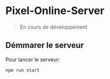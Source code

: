 # Pixel-Online-Server

> En cours de développement

## Démmarer le serveur

Pour lancer le serveur:

```bash
npm run start
```